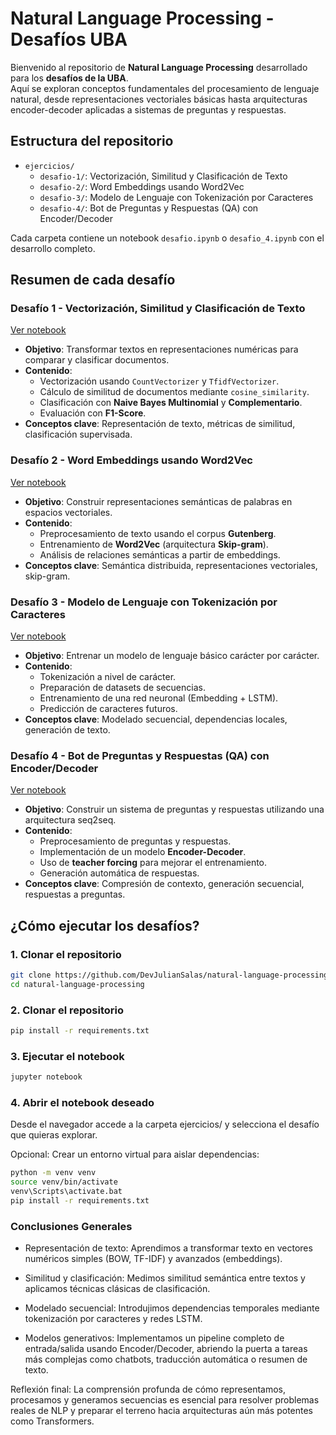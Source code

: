# Natural Language Processing - Desafíos UBA

Bienvenido al repositorio de **Natural Language Processing** desarrollado para los **desafíos de la UBA**.  
Aquí se exploran conceptos fundamentales del procesamiento de lenguaje natural, desde representaciones vectoriales básicas hasta arquitecturas encoder-decoder aplicadas a sistemas de preguntas y respuestas.

##  Estructura del repositorio

- `ejercicios/`
  - `desafio-1/`: Vectorización, Similitud y Clasificación de Texto
  - `desafio-2/`: Word Embeddings usando Word2Vec
  - `desafio-3/`: Modelo de Lenguaje con Tokenización por Caracteres
  - `desafio-4/`: Bot de Preguntas y Respuestas (QA) con Encoder/Decoder

Cada carpeta contiene un notebook `desafio.ipynb` o `desafio_4.ipynb` con el desarrollo completo.

##  Resumen de cada desafío

###  Desafío 1 - Vectorización, Similitud y Clasificación de Texto

[Ver notebook](https://github.com/DevJulianSalas/natural-language-processing/blob/main/ejercicios/desafio-1/desafio.ipynb)

- **Objetivo**: Transformar textos en representaciones numéricas para comparar y clasificar documentos.
- **Contenido**:
  - Vectorización usando `CountVectorizer` y `TfidfVectorizer`.
  - Cálculo de similitud de documentos mediante `cosine_similarity`.
  - Clasificación con **Naive Bayes Multinomial** y **Complementario**.
  - Evaluación con **F1-Score**.
- **Conceptos clave**: Representación de texto, métricas de similitud, clasificación supervisada.

###  Desafío 2 - Word Embeddings usando Word2Vec

[Ver notebook](https://github.com/DevJulianSalas/natural-language-processing/blob/main/ejercicios/desafio-2/desafio.ipynb)

- **Objetivo**: Construir representaciones semánticas de palabras en espacios vectoriales.
- **Contenido**:
  - Preprocesamiento de texto usando el corpus **Gutenberg**.
  - Entrenamiento de **Word2Vec** (arquitectura **Skip-gram**).
  - Análisis de relaciones semánticas a partir de embeddings.
- **Conceptos clave**: Semántica distribuida, representaciones vectoriales, skip-gram.

###  Desafío 3 - Modelo de Lenguaje con Tokenización por Caracteres

[Ver notebook](https://github.com/DevJulianSalas/natural-language-processing/blob/main/ejercicios/desafio-3/desafio.ipynb)

- **Objetivo**: Entrenar un modelo de lenguaje básico carácter por carácter.
- **Contenido**:
  - Tokenización a nivel de carácter.
  - Preparación de datasets de secuencias.
  - Entrenamiento de una red neuronal (Embedding + LSTM).
  - Predicción de caracteres futuros.
- **Conceptos clave**: Modelado secuencial, dependencias locales, generación de texto.

###  Desafío 4 - Bot de Preguntas y Respuestas (QA) con Encoder/Decoder

[Ver notebook](https://github.com/DevJulianSalas/natural-language-processing/blob/main/ejercicios/desafio-4/desafio_4.ipynb)

- **Objetivo**: Construir un sistema de preguntas y respuestas utilizando una arquitectura seq2seq.
- **Contenido**:
  - Preprocesamiento de preguntas y respuestas.
  - Implementación de un modelo **Encoder-Decoder**.
  - Uso de **teacher forcing** para mejorar el entrenamiento.
  - Generación automática de respuestas.
- **Conceptos clave**: Compresión de contexto, generación secuencial, respuestas a preguntas.

##  ¿Cómo ejecutar los desafíos?

### 1. Clonar el repositorio

```bash
git clone https://github.com/DevJulianSalas/natural-language-processing.git
cd natural-language-processing
```

### 2. Clonar el repositorio
```bash
pip install -r requirements.txt
```

### 3. Ejecutar el notebook
```bash
jupyter notebook
```


### 4. Abrir el notebook deseado
Desde el navegador accede a la carpeta ejercicios/ y selecciona el desafío que quieras explorar.

Opcional: Crear un entorno virtual para aislar dependencias:

```bash
python -m venv venv
source venv/bin/activate  
venv\Scripts\activate.bat  
pip install -r requirements.txt
```

### Conclusiones Generales
- Representación de texto: Aprendimos a transformar texto en vectores numéricos simples (BOW, TF-IDF) y avanzados (embeddings).

- Similitud y clasificación: Medimos similitud semántica entre textos y aplicamos técnicas clásicas de clasificación.

- Modelado secuencial: Introdujimos dependencias temporales mediante tokenización por caracteres y redes LSTM.

- Modelos generativos: Implementamos un pipeline completo de entrada/salida usando Encoder/Decoder, abriendo la puerta a tareas más complejas como chatbots, traducción automática o resumen de texto.


Reflexión final: La comprensión profunda de cómo representamos, procesamos y generamos secuencias es esencial para resolver problemas reales de NLP y preparar el terreno hacia arquitecturas aún más potentes como Transformers.